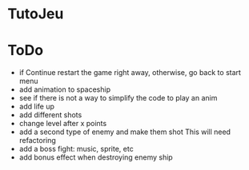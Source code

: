 # TutoJeu

# ToDo
- if Continue restart the game right away, otherwise, go back to start menu
- add animation to spaceship
- see if there is not a way to simplify the code to play an anim
- add life up
- add different shots
- change level after x points
- add a second type of enemy and make them shot
This will need refactoring
- add a boss fight: music, sprite, etc
- add bonus effect when destroying enemy ship